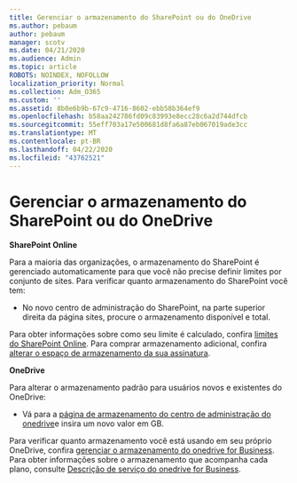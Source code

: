```yaml
---
title: Gerenciar o armazenamento do SharePoint ou do OneDrive
ms.author: pebaum
author: pebaum
manager: scotv
ms.date: 04/21/2020
ms.audience: Admin
ms.topic: article
ROBOTS: NOINDEX, NOFOLLOW
localization_priority: Normal
ms.collection: Adm_O365
ms.custom: ''
ms.assetid: 8b0e6b9b-67c9-4716-8602-ebb58b364ef9
ms.openlocfilehash: b58aa242786fd09c83993e8ecc28c6a2d744dfcb
ms.sourcegitcommit: 55eff703a17e500681d8fa6a87eb067019ade3cc
ms.translationtype: MT
ms.contentlocale: pt-BR
ms.lasthandoff: 04/22/2020
ms.locfileid: "43762521"
---
```

# <a name="manage-your-sharepoint-or-onedrive-storage"></a>Gerenciar o armazenamento do SharePoint ou do OneDrive

 **SharePoint Online**
  
Para a maioria das organizações, o armazenamento do SharePoint é gerenciado automaticamente para que você não precise definir limites por conjunto de sites. Para verificar quanto armazenamento do SharePoint você tem:
  
- No novo centro de administração do SharePoint, na parte superior direita da página sites, procure o armazenamento disponível e total.
    
Para obter informações sobre como seu limite é calculado, confira [limites do SharePoint Online](https://go.microsoft.com/fwlink/p/?LinkID=856113). Para comprar armazenamento adicional, confira [alterar o espaço de armazenamento da sua assinatura](https://go.microsoft.com/fwlink/?linkid=866428).
  
 **OneDrive**
  
Para alterar o armazenamento padrão para usuários novos e existentes do OneDrive:
  
- Vá para a [página de armazenamento do centro de administração do onedrive](https://admin.onedrive.com/?v=StorageSettings)e insira um novo valor em GB.
    
Para verificar quanto armazenamento você está usando em seu próprio OneDrive, confira [gerenciar o armazenamento do onedrive for Business](https://go.microsoft.com/fwlink/?linkid=866429). Para obter informações sobre o armazenamento que acompanha cada plano, consulte [Descrição de serviço do onedrive for Business](https://go.microsoft.com/fwlink/p/?LinkID=826071).
  

